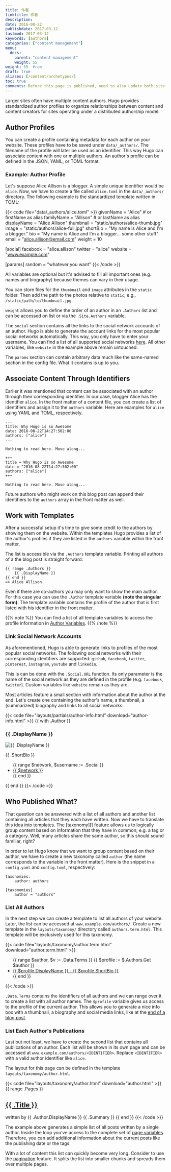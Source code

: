 ```yaml
---
title: 作者
linktitle: 作者
description:
date: 2016-08-22
publishdate: 2017-03-12
lastmod: 2017-03-12
keywords: [authors]
categories: ["content management"]
menu:
  docs:
    parent: "content-management"
    weight: 55
weight: 55	#rem
draft: true
aliases: [/content/archetypes/]
toc: true
comments: Before this page is published, need to also update both site- and page-level variables documentation.
---
```




Larger sites often have multiple content authors. Hugo provides standardized author profiles to organize relationships between content and content creators for sites operating under a distributed authorship model.

## Author Profiles

You can create a profile containing metadata for each author on your website. These profiles have to be saved under `data/_authors/`. The filename of the profile will later be used as an identifier. This way Hugo can associate content with one or multiple authors. An author's profile can be defined in the JSON, YAML, or TOML format.

### Example: Author Profile

Let's suppose Alice Allison is a blogger. A simple unique identifier would be `alice`. Now, we have to create a file called `alice.toml` in the `data/_authors/` directory. The following example is the standardized template written in TOML:

{{< code  file="data/_authors/alice.toml" >}}
givenName      = "Alice"   # or firstName as alias
familyName     = "Allison" # or lastName as alias
displayName    = "Alice Allison"
thumbnail      = "static/authors/alice-thumb.jpg"
image          = "static/authors/alice-full.jpg"
shortBio       = "My name is Alice and I'm a blogger."
bio            = "My name is Alice and I'm a blogger... some other stuff"
email          = "alice.allison@email.com"
weight         = 10

[social]
    facebook   = "alice.allison"
    twitter    = "alice"
    website    = "www.example.com"

[params]
    random     = "whatever you want"
{{< /code >}}

All variables are optional but it's advised to fill all important ones (e.g. names and biography) because themes can vary in their usage.

You can store files for the `thumbnail` and `image` attributes in the `static` folder. Then add the path to the photos relative to `static`; e.g., `/static/path/to/thumbnail.jpg`.

`weight` allows you to define the order of an author in an `.Authors` list and can be accessed on list or via the `.Site.Authors` variable.

The `social` section contains all the links to the social network accounts of an author. Hugo is able to generate the account links for the most popular social networks automatically. This way, you only have to enter your username. You can find a list of all supported social networks [here](#linking-social-network-accounts-automatically). All other variables, like `website` in the example above remain untouched.

The `params` section can contain arbitrary data much like the same-named section in the config file. What it contains is up to you.

## Associate Content Through Identifiers

Earlier it was mentioned that content can be associated with an author through their corresponding identifier. In our case, blogger Alice has the identifier `alice`. In the front matter of a content file, you can create a list of identifiers and assign it to the `authors` variable. Here are examples for `alice` using YAML and TOML, respectively.

```
---
title: Why Hugo is so Awesome
date: 2016-08-22T14:27:502:00
authors: ["alice"]
---

Nothing to read here. Move along...
```

```
+++
title = Why Hugo is so Awesome
date = "2016-08-22T14:27:502:00"
authors: ["alice"]
+++

Nothing to read here. Move along...
```

Future authors who might work on this blog post can append their identifiers to the `authors` array in the front matter as well.

## Work with Templates

After a successful setup it's time to give some credit to the authors by showing them on the website. Within the templates Hugo provides a list of the author's profiles if they are listed in the `authors` variable within the front matter.

The list is accessible via the `.Authors` template variable. Printing all authors of a the blog post is straight forward:

```
{{ range .Authors }}
    {{ .DisplayName }}
{{ end }}
=> Alice Allison
```

Even if there are co-authors you may only want to show the main author. For this case you can use the `.Author` template variable **(note the singular form)**. The template variable contains the profile of the author that is first listed with his identifier in the front matter.

{{% note %}}
You can find a list of all template variables to access the profile information in [Author Variables](/variables/authors/).
{{% /note %}}

### Link Social Network Accounts

As aforementioned, Hugo is able to generate links to profiles of the most popular social networks. The following social networks with their corresponding identifiers are supported:  `github`, `facebook`, `twitter`, `pinterest`, `instagram`, `youtube` and `linkedin`.

This is can be done with the `.Social.URL` function. Its only parameter is the name of the social network as they are defined in the profile (e.g. `facebook`, `twitter`). Custom variables like `website` remain as they are.

Most articles feature a small section with information about the author at the end. Let's create one containing the author's name, a thumbnail, a (summarized) biography and links to all social networks:

{{< code file="layouts/partials/author-info.html" download="author-info.html" >}}
{{ with .Author }}
    <h3>{{ .DisplayName }}</h3>
    <img src="{{ .Thumbnail | absURL }}" alt="{{ .DisplayName }}">
    <p>{{ .ShortBio }}</p>
    <ul>
    {{ range $network, $username := .Social }}
        <li><a href="{{ $.Author.Social.URL $network }}">{{ $network }}</a></li>
    {{ end }}
    </ul>
{{ end }}
{{< /code >}}

## Who Published What?

That question can be answered with a list of all authors and another list containing all articles that they each have written. Now we have to translate this idea into templates. The [taxonomy][] feature allows us to logically group content based on information that they have in common; e.g. a tag or a category. Well, many articles share the same author, so this should sound familiar, right?

In order to let Hugo know that we want to group content based on their author, we have to create a new taxonomy called `author` (the name corresponds to the variable in the front matter). Here is the snippet in a `config.yaml` and `config.toml`, respectively:

```
taxonomies:
    author: authors
```

```
[taxonomies]
    author = "authors"
```


### List All Authors

In the next step we can create a template to list all authors of your website. Later, the list can be accessed at `www.example.com/authors/`. Create a new template in the `layouts/taxonomy/` directory called `authors.term.html`. This template will be exclusively used for this taxonomy.

{{< code file="layouts/taxonomy/author.term.html" download="author.term.html" >}}
<ul>
{{ range $author, $v := .Data.Terms }}
    {{ $profile := $.Authors.Get $author }}
    <li>
        <a href="{{ printf "%s/%s/" $.Data.Plural $author | absURL }}">
            {{ $profile.DisplayName }} - {{ $profile.ShortBio }}
        </a>
    </li>
{{ end }}
</ul>
{{< /code >}}

`.Data.Terms` contains the identifiers of all authors and we can range over it to create a list with all author names. The `$profile` variable gives us access to the profile of the current author. This allows you to generate a nice info box with a thumbnail, a biography and social media links, like at the [end of a blog post](#linking-social-network-accounts-automatically).

### List Each Author's Publications

Last but not least, we have to create the second list that contains all publications of an author. Each list will be shown in its own page and can be accessed at `www.example.com/authors/<IDENTIFIER>`. Replace `<IDENTIFIER>` with a valid author identifier like `alice`.

The layout for this page can be defined in the template `layouts/taxonomy/author.html`.

{{< code file="layouts/taxonomy/author.html" download="author.html" >}}
{{ range .Pages }}
    <h2><a href="{{ .Permalink }}">{{ .Title }}</a></h2>
    <span>written by {{ .Author.DisplayName }}</span>
    {{ .Summary }}
{{ end }}
{{< /code >}}

The example above generates a simple list of all posts written by a single author. Inside the loop you've access to the complete set of [page variables][pagevars]. Therefore, you can add additional information about the current posts like the publishing date or the tags.

With a lot of content this list can quickly become very long. Consider to use the [pagination][] feature. It splits the list into smaller chunks and spreads them over multiple pages.

[pagevars]: /variables/page/
[pagination]: /templates/pagination/
